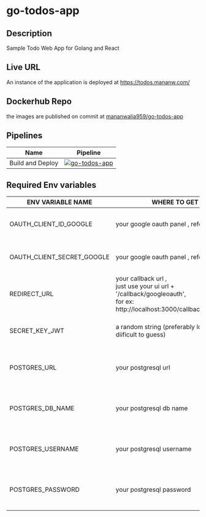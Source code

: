 # go-todos-app

## Description

Sample Todo Web App for Golang and React

## Live URL
An instance of the application is deployed at https://todos.mananw.com/ 
## Dockerhub Repo

the images are published on commit at [mananwalia959/go-todos-app](https://hub.docker.com/r/mananwalia959/go-todos-app)

## Pipelines

|Name| Pipeline|
| --- | --- |
|Build and Deploy|[![go-todos-app](https://github.com/mananwalia959/go-todos-app/actions/workflows/pipeline.yml/badge.svg)](https://github.com/mananwalia959/go-todos-app/actions/workflows/pipeline.yml)|

## Required Env variables
|ENV VARIABLE NAME | WHERE TO GET IT | PURPOSE |
|---| --- | --- |
| OAUTH_CLIENT_ID_GOOGLE | your google oauth panel , refer [here](https://developers.google.com/identity/protocols/oauth2/web-server) | For Our Google Sign in Functionality |
| OAUTH_CLIENT_SECRET_GOOGLE | your google oauth panel , refer [here](https://developers.google.com/identity/protocols/oauth2/web-server)| For Our Google Sign in Functionality |
| REDIRECT_URL| your callback url  , <br/> just use your ui url + '/callback/googleoauth', <br/> for ex: http://localhost:3000/callback/googleoauth  | For Our Google Sign in Functionality |
| SECRET_KEY_JWT | a random string (preferably long and diificult to guess) | For Signing and verifying our jwt tokens|
| POSTGRES_URL| your postgresql url | To Connect to our Postgres DB for Persistence |
| POSTGRES_DB_NAME| your postgresql db name| To Connect to our Postgres DB for Persistence |
| POSTGRES_USERNAME| your postgresql username | To Connect to our Postgres DB for Persistence |
| POSTGRES_PASSWORD| your postgresql password | To Connect to our Postgres DB for Persistence |
